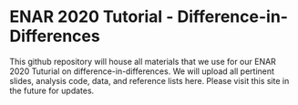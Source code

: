 # ENAR 2020 Tutorial - Difference-in-Differences

This github repository will house all materials that we use for our ENAR 2020 Tuturial on difference-in-differences. We will upload all pertinent slides, analysis code, data, and reference lists here. Please visit this site in the future for updates.
